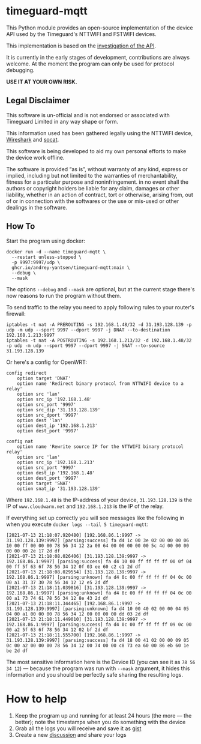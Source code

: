 # timeguard-mqtt

This Python module provides an open-source implementation of the device API used by the Timeguard's NTTWIFI and FSTWIFI devices.

This implementation is based on the [investigation of the API](https://github.com/rjpearce/timeguard-supplymaster/issues/1).

It is currently in the early stages of development, contributions are always welcome. At the moment the program can only be used for protocol debugging.

**USE IT AT YOUR OWN RISK.**

## Legal Disclaimer

This software is un-official and is not endorsed or associated with Timeguard Limited in any way shape or form.

This information used has been gathered legally using the NTTWIFI device, [Wireshark](https://www.wireshark.org) and [socat](http://www.dest-unreach.org/socat/).

This software is being developed to aid my own personal efforts to make the device work offline.

The software is provided “as is”, without warranty of any kind, express or implied, including but not limited to the warranties of merchantability, fitness for a particular purpose and noninfringement. in no event shall the authors or copyright holders be liable for any claim, damages or other liability, whether in an action of contract, tort or otherwise, arising from, out of or in connection with the softwares or the use or mis-used or other dealings in the software.

## How To

Start the program using docker:

```
docker run -d --name timeguard-mqtt \
  --restart unless-stopped \
  -p 9997:9997/udp \
  ghcr.io/andrey-yantsen/timeguard-mqtt:main \
  --debug \
  --mask
```

The options `--debug` and `--mask` are optional, but at the current stage there's now reasons to run the program without them.

To send traffic to the relay you need to apply following rules to your router's firewall:

```
iptables -t nat -A PREROUTING -s 192.168.1.48/32 -d 31.193.128.139 -p udp -m udp --sport 9997 --dport 9997 -j DNAT --to-destination 192.168.1.213:9997
iptables -t nat -A POSTROUTING -s 192.168.1.213/32 -d 192.168.1.48/32 -p udp -m udp --sport 9997 --dport 9997 -j SNAT --to-source 31.193.128.139
```

Or here's a config for OpenWRT:

```
config redirect
	option target 'DNAT'
	option name 'Redirect binary protocol from NTTWIFI device to a relay'
	option src 'lan'
	option src_ip '192.168.1.48'
	option src_port '9997'
	option src_dip '31.193.128.139'
	option src_dport '9997'
	option dest 'lan'
	option dest_ip '192.168.1.213'
	option dest_port '9997'

config nat
	option name 'Rewrite source IP for the NTTWIFI binary protocol relay'
	option src 'lan'
	option src_ip '192.168.1.213'
	option src_port '9997'
	option dest_ip '192.168.1.48'
	option dest_port '9997'
	option target 'SNAT'
	option snat_ip '31.193.128.139'
```

Where `192.168.1.48` is the IP-address of your device, `31.193.128.139` is the IP of `www.cloudwarm.net` and `192.168.1.213` is the IP of the relay.

If everything set up correctly you will see messages like the following in when you execute `docker logs --tail 5 timeguard-mqtt`:
```
[2021-07-13 21:18:07.920480] [192.168.86.1:9997 -> 31.193.128.139:9997] [parsing:success] fa d4 1c 00 3e 02 00 00 00 06 10 00 ff 00 00 00 78 56 34 12 2a 00 64 00 00 00 00 00 5c 4d 00 00 00 00 00 00 2e 17 2d df
[2021-07-13 21:18:08.026406] [31.193.128.139:9997 -> 192.168.86.1:9997] [parsing:success] fa d4 10 00 ff ff ff ff 00 0f 04 00 ff 5f 63 6f 78 56 34 12 0f 03 ee 60 c2 c1 2d df
[2021-07-13 21:18:08.029554] [31.193.128.139:9997 -> 192.168.86.1:9997] [parsing:unknown] fa d4 0c 00 ff ff ff ff 04 0c 00 00 a1 31 37 30 78 56 34 12 12 e5 2d df
[2021-07-13 21:18:11.039816] [31.193.128.139:9997 -> 192.168.86.1:9997] [parsing:unknown] fa d4 0c 00 ff ff ff ff 04 0c 00 00 a1 73 74 61 78 56 34 12 8e 43 2d df
[2021-07-13 21:18:11.344465] [192.168.86.1:9997 -> 31.193.128.139:9997] [parsing:unknown] fa d4 10 00 40 02 00 00 04 05 04 00 a1 00 00 00 78 56 34 12 00 00 00 00 dd 03 2d df
[2021-07-13 21:18:11.449010] [31.193.128.139:9997 -> 192.168.86.1:9997] [parsing:success] fa d4 0c 00 ff ff ff ff 09 0c 00 00 a2 5f 63 6f 78 56 34 12 02 bf 2d df
[2021-07-13 21:18:11.555700] [192.168.86.1:9997 -> 31.193.128.139:9997] [parsing:success] fa d4 18 00 41 02 00 00 09 05 0c 00 a2 00 00 00 78 56 34 12 00 74 00 00 c8 73 ea 60 00 86 eb 60 1e be 2d df
```

The most sensitive information here is the Device ID (you can see it as `78 56 34 12`) — because the program was run with `--mask` argument, it hides this
information and you should be perfectly safe sharing the resulting logs.

# How to help

1. Keep the program up and running for at least 24 hours (the more — the better); note the timestamps when you do something with the device
2. Grab all the logs you will receive and save it as [gist](https://gist.github.com)
3. Create a new [discussion](https://github.com/andrey-yantsen/timeguard-mqtt/discussions) and share your logs
